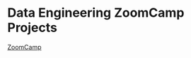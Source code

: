# Data Engineering ZoomCamp Projects

[ZoomCamp](https://github.com/DataTalksClub/data-engineering-zoomcamp)